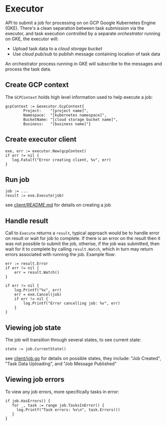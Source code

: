 # Executor
API to submit a job for processing on on GCP Google Kubernetes Engine (GKE). There's a clean separation between task submission via the executor, and task execution controlled by a separate _orchestrator_ running on GKE, the executor will:

* Upload task data to a _cloud storage bucket_
* Use _cloud pub/sub_ to publish message containing location of task data 

An orchestrator process running in GKE will subscribe to the messages and process the task data. 
## Create GCP context
The `GCPContext` holds high level information used to help execute a job:
```
gcpContext := &executor.GcpContext{
		Project:    "[project name]",
		Namespace:  "[kubernetes namespace]",
		BucketName: "[cloud storage bucket name]",
		Business:   "[business name]"}
```
## Create executor client
```
exe, err := executor.New(gcpContext)
if err != nil {
   log.Fatalf("Error creating client, %v", err)
}
```
## Run job 
```
job := ...
result := exe.Execute(job)
```
see [client/README.md](../client/README.md) for details on creating a job

## Handle result
Call to `Execute` returns a `result`, typical approach would be to handle error on result or wait for job to complete. If there is an error on the result then it was not possible to submit the job, otherise, if the job was submitted, then wait for it to complete by calling `result.Watch`, which in turn may return errors associated with running the job. Example flow:
```
err := result.Error
if err != nil {
	err = result.Watch()
}

if err != nil {
	log.Printf("%v", err)
	err = exe.Cancel(job)
	if err != nil {
		log.Printf("Error cancelling job: %v", err)
	}
}
```

## Viewing job state
The job will transition through several states, to see current state:
```
state := job.CurrentState()
```
see [client/job.go](../client/job.go) for details on possible states, they include: "Job Created", "Task Data Uploading", and "Job Message Published"

## Viewing job errors
To view any job errors, more specifically tasks in error:
```
if job.HasErrors() {
   for _, task := range job.TasksInError() {
     log.Printf("Task errors: %v\n", task.Errors())
   }
}
```
